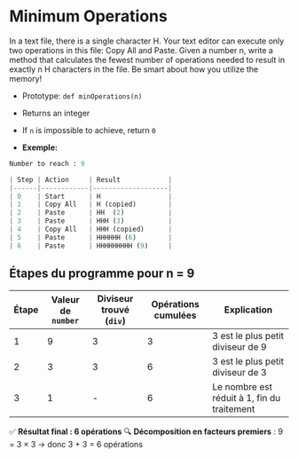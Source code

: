 # Minimum Operations

In a text file, there is a single character H. Your text editor can execute only two operations in this file: Copy All and Paste. Given a number n, write a method that calculates the fewest number of operations needed to result in exactly n H characters in the file. Be smart about how you utilize the memory!

- Prototype: `def minOperations(n)`
- Returns an integer
- If `n` is impossible to achieve, return `0`


- **Exemple:**
```python
Number to reach : 9

| Step | Action     | Result            |
|------|------------|-------------------|
| 0    | Start      | H                 |
| 1    | Copy All   | H (copied)        |
| 2    | Paste      | HH  (2)           |
| 3    | Paste      | HHH (3)           |
| 4    | Copy All   | HHH (copied)      |
| 5    | Paste      | HHHHHH (6)        |
| 6    | Paste      | HHHHHHHHH (9)     |
```

## Étapes du programme pour n = 9

| Étape | Valeur de `number` | Diviseur trouvé (`div`) | Opérations cumulées | Explication                                                                 |
|-------|---------------------|--------------------------|----------------------|------------------------------------------------------------------------------|
| 1     | 9                   | 3                        | 3                    | 3 est le plus petit diviseur de 9                                           |
| 2     | 3                   | 3                        | 6                    | 3 est le plus petit diviseur de 3                                           |
| 3     | 1                   | -                        | 6                    | Le nombre est réduit à 1, fin du traitement                                 |

✅ **Résultat final : 6 opérations**
🔍 **Décomposition en facteurs premiers** : 9 = 3 × 3 → donc 3 + 3 = 6 opérations
